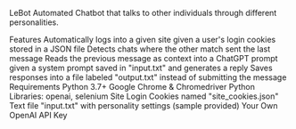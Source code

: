 LeBot
Automated Chatbot that talks to other individuals through different personalities.

Features
Automatically logs into a given site given a user's login cookies stored in a JSON file
Detects chats where the other match sent the last message
Reads the previous message as context into a ChatGPT prompt given a system prompt saved in "input.txt" and generates a reply
Saves responses into a file labeled "output.txt" instead of submitting the message
Requirements
Python 3.7+
Google Chrome & Chromedriver
Python Libraries: openai, selenium
Site Login Cookies named "site_cookies.json"
Text file "input.txt" with personality settings (sample provided)
Your Own OpenAI API Key
